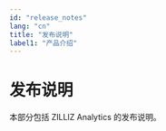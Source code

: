 ```yaml
---
id: "release_notes"
lang: "cn"
title: "发布说明"
label1: "产品介绍"
---
```

# 发布说明

本部分包括 ZILLIZ Analytics 的发布说明。

